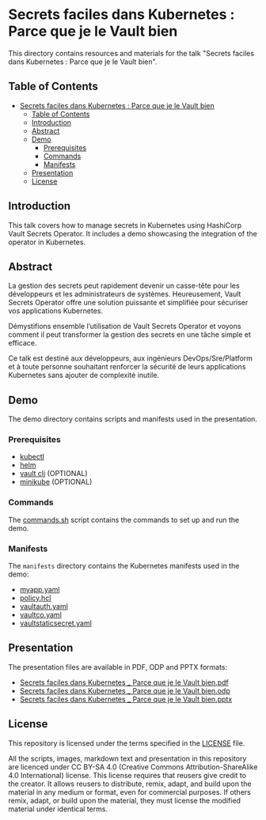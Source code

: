 # Secrets faciles dans Kubernetes : Parce que je le Vault bien

This directory contains resources and materials for the talk "Secrets faciles dans Kubernetes : Parce que je le Vault bien".

## Table of Contents

- [Secrets faciles dans Kubernetes : Parce que je le Vault bien](#secrets-faciles-dans-kubernetes--parce-que-je-le-vault-bien)
  - [Table of Contents](#table-of-contents)
  - [Introduction](#introduction)
  - [Abstract](#abstract)
  - [Demo](#demo)
    - [Prerequisites](#prerequisites)
    - [Commands](#commands)
    - [Manifests](#manifests)
  - [Presentation](#presentation)
  - [License](#license)

## Introduction

This talk covers how to manage secrets in Kubernetes using HashiCorp Vault Secrets Operator. It includes a demo showcasing the integration of the operator in Kubernetes.

## Abstract

La gestion des secrets peut rapidement devenir un casse-tête pour les développeurs et les administrateurs de systèmes. Heureusement, Vault Secrets Operator offre une solution puissante et simplifiée pour sécuriser vos applications Kubernetes.

Démystifions ensemble l’utilisation de Vault Secrets Operator et voyons comment il peut transformer la gestion des secrets en une tâche simple et efficace.

Ce talk est destiné aux développeurs, aux ingénieurs DevOps/Sre/Platform et à toute personne souhaitant renforcer la sécurité de leurs applications Kubernetes sans ajouter de complexité inutile.

## Demo

The demo directory contains scripts and manifests used in the presentation.

### Prerequisites

- [kubectl](https://kubernetes.io/docs/tasks/tools/#kubectl)
- [helm](https://helm.sh/docs/intro/install/)
- [vault cli](https://developer.hashicorp.com/vault/tutorials/getting-started/getting-started-install#install-vault) (OPTIONAL)
- [minikube](https://minikube.sigs.k8s.io/docs/start) (OPTIONAL)

### Commands

The [commands.sh](demo/commands.sh) script contains the commands to set up and run the demo.

### Manifests

The `manifests` directory contains the Kubernetes manifests used in the demo:

- [myapp.yaml](demo/manifests/myapp.yaml)
- [policy.hcl](demo/manifests/policy.hcl)
- [vaultauth.yaml](demo/manifests/vaultauth.yaml)
- [vaultco.yaml](demo/manifests/vaultco.yaml)
- [vaultstaticsecret.yaml](demo/manifests/vaultstaticsecret.yaml)

## Presentation

The presentation files are available in PDF, ODP and PPTX formats:

- [Secrets faciles dans Kubernetes _ Parce que je le Vault bien.pdf](Secrets%20faciles%20dans%20Kubernetes%20_%20Parce%20que%20je%20le%20Vault%20bien.pdf)
- [Secrets faciles dans Kubernetes _ Parce que je le Vault bien.odp](Secrets%20faciles%20dans%20Kubernetes%20_%20Parce%20que%20je%20le%20Vault%20bien.odp)
- [Secrets faciles dans Kubernetes _ Parce que je le Vault bien.pptx](Secrets%20faciles%20dans%20Kubernetes%20_%20Parce%20que%20je%20le%20Vault%20bien.pptx)

## License

This repository is licensed under the terms specified in the [LICENSE](../LICENSE) file.

All the scripts, images, markdown text and presentation in this repository are licenced under CC BY-SA 4.0 (Creative Commons Attribution-ShareAlike 4.0 International) license. This license requires that reusers give credit to the creator. It allows reusers to distribute, remix, adapt, and build upon the material in any medium or format, even for commercial purposes. If others remix, adapt, or build upon the material, they must license the modified material under identical terms.
